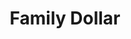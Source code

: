 ---
title: "Family Dollar"
url: /baton-rouge/family-dollar-government-street/
shop: variety store
---